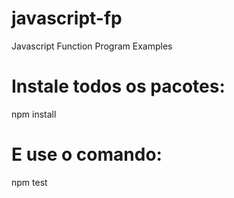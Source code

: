 # javascript-fp
Javascript Function Program Examples


# Instale todos os pacotes:
npm install

# E use o comando:
npm test